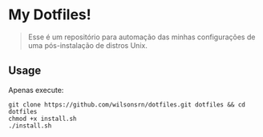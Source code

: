 # My Dotfiles!

> Esse é um repositório para automação das minhas configurações de uma pós-instalação de distros Unix.

## Usage

Apenas execute:

```console
git clone https://github.com/wilsonsrn/dotfiles.git dotfiles && cd dotfiles
chmod +x install.sh
./install.sh
```